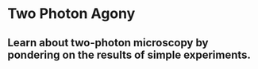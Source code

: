 # Two Photon Agony

## Learn about two-photon microscopy by pondering on the results of simple experiments.
